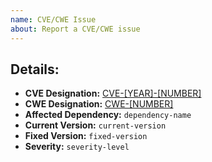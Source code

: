 ```yaml
---
name: CVE/CWE Issue
about: Report a CVE/CWE issue
---
```


<!--
Thanks for reporting a CVE/CWE!
Please fill in the details below:
-->

## Details:

- **CVE Designation:** [CVE-[YEAR]-[NUMBER]](https://nvd.nist.gov/vuln/detail/CVE-[YEAR]-[NUMBER])
- **CWE Designation:** [CWE-[NUMBER]](https://cwe.mitre.org/data/definitions/[number].html)
- **Affected Dependency:** `dependency-name`
- **Current Version:** `current-version`
- **Fixed Version:** `fixed-version`
- **Severity:** `severity-level`
